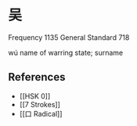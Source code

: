 # 吴
Frequency 1135
General Standard 718

wú
name of warring state; surname

## References
- [[HSK 0]]
- [[7 Strokes]]
- [[口 Radical]]